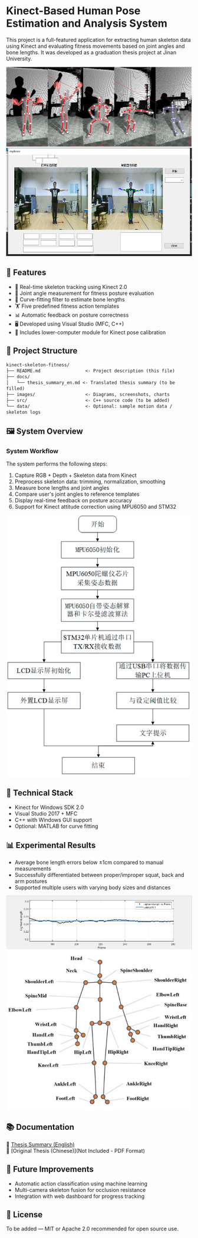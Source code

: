 # Kinect-Based Human Pose Estimation and Analysis System

This project is a full-featured application for extracting human skeleton data using Kinect and evaluating fitness movements based on joint angles and bone lengths. It was developed as a graduation thesis project at Jinan University.

![System Architecture](images/system-architecture.png)
![Software Interface](images/software-interface.png)

## 📌 Features

- 🎯 Real-time skeleton tracking using Kinect 2.0
- 📐 Joint angle measurement for fitness posture evaluation
- 🧠 Curve-fitting filter to estimate bone lengths
- 🏋️ Five predefined fitness action templates
- 📊 Automatic feedback on posture correctness
- 🖥️ Developed using Visual Studio (MFC, C++)
- 🔧 Includes lower-computer module for Kinect pose calibration

## 📁 Project Structure

```
kinect-skeleton-fitness/
├── README.md                 <- Project description (this file)
├── docs/
│   └── thesis_summary_en.md <- Translated thesis summary (to be filled)
├── images/                   <- Diagrams, screenshots, charts
├── src/                      <- C++ source code (to be added)
└── data/                     <- Optional: sample motion data / skeleton logs
```

## 🖼️ System Overview

### System Workflow
The system performs the following steps:
1. Capture RGB + Depth + Skeleton data from Kinect
2. Preprocess skeleton data: trimming, normalization, smoothing
3. Measure bone lengths and joint angles
4. Compare user's joint angles to reference templates
5. Display real-time feedback on posture accuracy
6. Support for Kinect attitude correction using MPU6050 and STM32

![Workflow](images/workflow.png)

## 🔧 Technical Stack

- Kinect for Windows SDK 2.0
- Visual Studio 2017 + MFC
- C++ with Windows GUI support
- Optional: MATLAB for curve fitting

## 📊 Experimental Results

- Average bone length errors below ±1cm compared to manual measurements
- Successfully differentiated between proper/improper squat, back and arm postures
- Supported multiple users with varying body sizes and distances

![Bone Length Accuracy](images/bone-length-analysis.png)
![Posture Evaluation](images/posture-evaluation-example.png)

## 📚 Documentation

📄 [Thesis Summary (English)](docs/thesis_summary_en.md)  
📄 [Original Thesis (Chinese)](Not Included - PDF Format)

## 🚀 Future Improvements

- Automatic action classification using machine learning
- Multi-camera skeleton fusion for occlusion resistance
- Integration with web dashboard for progress tracking

## 📝 License

To be added — MIT or Apache 2.0 recommended for open source use.
